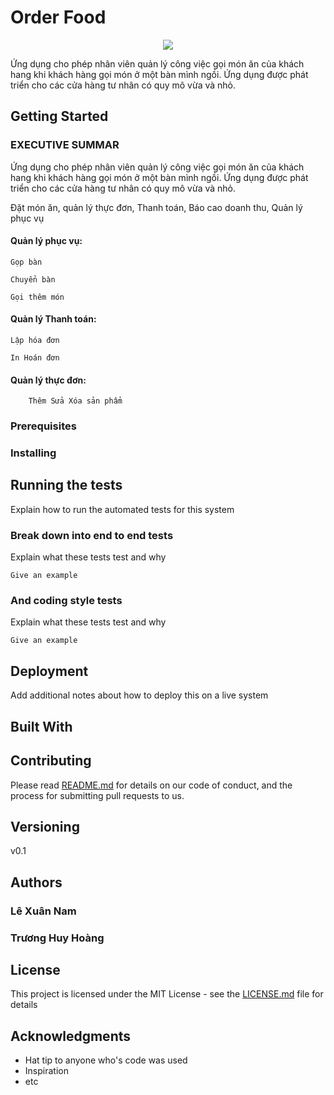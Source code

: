 # Order Food
<p align="center">
  <img src="http://portal.uit.edu.vn/Styles/profi/images/logo186x150.png"/>
</p>
Ứng dụng cho phép nhân viên quản lý công việc gọi món ăn của khách hang khi khách hàng gọi món ở một bàn mình ngồi. Ứng dụng được phát triển cho các cửa hàng tư nhân có quy mô vừa và nhỏ.

## Getting Started 

### EXECUTIVE SUMMAR

Ứng dụng cho phép nhân viên quản lý công việc gọi món ăn của khách hang khi khách hàng gọi món ở một bàn mình ngồi. Ứng dụng được phát triển cho các cửa hàng tư nhân có quy mô vừa và nhỏ.

Đặt món ăn, quản lý thực đơn, Thanh toán, Báo cao doanh thu, Quản lý phục vụ
#### Quản lý phục vụ: 
```		
Gọp bàn

```
```	
Chuyển bàn

```	
```	 
Gọi thêm món

```	

#### Quản lý Thanh toán:
```	
Lập hóa đơn 

```
```
In Hoán đơn

```
#### Quản lý thực đơn:
```
	Thêm Sửa Xóa sản phẩm
```


### Prerequisites


### Installing


## Running the tests

Explain how to run the automated tests for this system

### Break down into end to end tests

Explain what these tests test and why

```
Give an example
```

### And coding style tests

Explain what these tests test and why

```
Give an example
```

## Deployment

Add additional notes about how to deploy this on a live system

## Built With


## Contributing

Please read [README.md](https://github.com/namlxuit056/OrderFood) for details on our code of conduct, and the process for submitting pull requests to us.

## Versioning

v0.1

## Authors
### Lê Xuân Nam			
### Trương Huy Hoàng	

## License

This project is licensed under the MIT License - see the [LICENSE.md](LICENSE.md) file for details

## Acknowledgments

* Hat tip to anyone who's code was used
* Inspiration
* etc